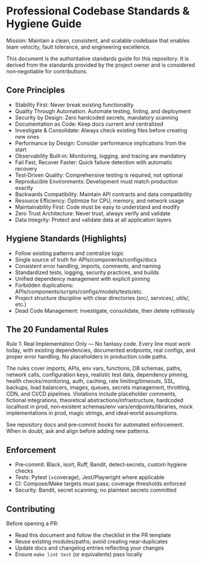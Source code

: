 # Professional Codebase Standards & Hygiene Guide

Mission: Maintain a clean, consistent, and scalable codebase that enables team velocity, fault tolerance, and engineering excellence.

This document is the authoritative standards guide for this repository. It is derived from the standards provided by the project owner and is considered non‑negotiable for contributions.

## Core Principles

- Stability First: Never break existing functionality
- Quality Through Automation: Automate testing, linting, and deployment
- Security by Design: Zero hardcoded secrets, mandatory scanning
- Documentation as Code: Keep docs current and centralized
- Investigate & Consolidate: Always check existing files before creating new ones
- Performance by Design: Consider performance implications from the start
- Observability Built‑in: Monitoring, logging, and tracing are mandatory
- Fail Fast, Recover Faster: Quick failure detection with automatic recovery
- Test‑Driven Quality: Comprehensive testing is required, not optional
- Reproducible Environments: Development must match production exactly
- Backwards Compatibility: Maintain API contracts and data compatibility
- Resource Efficiency: Optimize for CPU, memory, and network usage
- Maintainability First: Code must be easy to understand and modify
- Zero Trust Architecture: Never trust, always verify and validate
- Data Integrity: Protect and validate data at all application layers

## Hygiene Standards (Highlights)

- Follow existing patterns and centralize logic
- Single source of truth for APIs/components/configs/docs
- Consistent error handling, imports, comments, and naming
- Standardized tests, logging, security practices, and builds
- Unified dependency management with explicit pinning
- Forbidden duplications: APIs/components/scripts/configs/models/tests/etc.
- Project structure discipline with clear directories (src/, services/, utils/, etc.)
- Dead Code Management: investigate, consolidate, then delete ruthlessly

## The 20 Fundamental Rules

Rule 1: Real Implementation Only — No fantasy code. Every line must work today, with existing dependencies, documented endpoints, real configs, and proper error handling. No placeholders in production code paths.

The rules cover imports, APIs, env vars, functions, DB schemas, paths, network calls, configuration keys, realistic test data, dependency pinning, health checks/monitoring, auth, caching, rate limiting/timeouts, SSL, backups, load balancers, images, queues, secrets management, throttling, CDN, and CI/CD pipelines. Violations include placeholder comments, fictional integrations, theoretical abstractions/infrastructure, hardcoded localhost in prod, non‑existent schemas/env vars/endpoints/libraries, mock implementations in prod, magic strings, and ideal‑world assumptions.

See repository docs and pre‑commit hooks for automated enforcement. When in doubt, ask and align before adding new patterns.

## Enforcement

- Pre‑commit: Black, isort, Ruff, Bandit, detect‑secrets, custom hygiene checks
- Tests: Pytest (+coverage), Jest/Playwright where applicable
- CI: Compose/Make targets must pass; coverage thresholds enforced
- Security: Bandit, secret scanning; no plaintext secrets committed

## Contributing

Before opening a PR:
- Read this document and follow the checklist in the PR template
- Reuse existing modules/paths; avoid creating near‑duplicates
- Update docs and changelog entries reflecting your changes
- Ensure `make lint test` (or equivalents) pass locally

